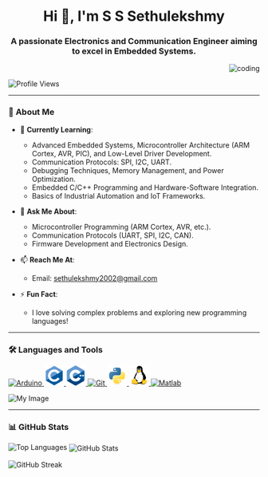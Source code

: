 <h1 align="center">Hi 👋, I'm S S Sethulekshmy</h1>  
<h3 align="center">A passionate Electronics and Communication Engineer aiming to excel in Embedded Systems.</h3>  

<p align="right">
  <img alt="coding" width="400" src="https://cdn.dribbble.com/userupload/8046474/file/original-1de7a34e8dfb6d1b9723e77458786c81.gif" />
</p>

<p align="left">  
  <img src="https://komarev.com/ghpvc/?username=sethulekshmy&label=Profile%20views&color=0e75b6&style=flat" alt="Profile Views" />  
</p>  

---

### 🌟 **About Me**  
- 🌱 **Currently Learning**:  
  - Advanced Embedded Systems, Microcontroller Architecture (ARM Cortex, AVR, PIC), and Low-Level Driver Development.  
  - Communication Protocols: SPI, I2C, UART.  
  - Debugging Techniques, Memory Management, and Power Optimization.  
  - Embedded C/C++ Programming and Hardware-Software Integration.  
  - Basics of Industrial Automation and IoT Frameworks.  

- 💬 **Ask Me About**:  
  - Microcontroller Programming (ARM Cortex, AVR, etc.).  
  - Communication Protocols (UART, SPI, I2C, CAN).  
  - Firmware Development and Electronics Design.  

- 📫 **Reach Me At**:  
  - Email: [sethulekshmy2002@gmail.com](mailto:sethulekshmy2002@gmail.com)  

- ⚡ **Fun Fact**:  
  - I love solving complex problems and exploring new programming languages!  

---

### 🛠️ **Languages and Tools**  
<p align="left">  
  <a href="https://www.arduino.cc/" target="_blank" rel="noreferrer"> <img src="https://cdn.worldvectorlogo.com/logos/arduino-1.svg" alt="Arduino" width="40" height="40"/> </a>  
  <a href="https://www.cprogramming.com/" target="_blank" rel="noreferrer"> <img src="https://raw.githubusercontent.com/devicons/devicon/master/icons/c/c-original.svg" alt="C" width="40" height="40"/> </a>  
  <a href="https://www.w3schools.com/cpp/" target="_blank" rel="noreferrer"> <img src="https://raw.githubusercontent.com/devicons/devicon/master/icons/cplusplus/cplusplus-original.svg" alt="C++" width="40" height="40"/> </a>  
  <a href="https://git-scm.com/" target="_blank" rel="noreferrer"> <img src="https://www.vectorlogo.zone/logos/git-scm/git-scm-icon.svg" alt="Git" width="40" height="40"/> </a>  
  <a href="https://www.python.org" target="_blank" rel="noreferrer"> <img src="https://raw.githubusercontent.com/devicons/devicon/master/icons/python/python-original.svg" alt="Python" width="40" height="40"/> </a>  
  <a href="https://www.linux.org/" target="_blank" rel="noreferrer"> <img src="https://raw.githubusercontent.com/devicons/devicon/master/icons/linux/linux-original.svg" alt="Linux" width="40" height="40"/> </a>  
  <a href="https://www.mathworks.com/" target="_blank" rel="noreferrer"> <img src="https://upload.wikimedia.org/wikipedia/commons/2/21/Matlab_Logo.png" alt="Matlab" width="40" height="40"/> </a>  

  <!-- Add the new image you want to display -->
 <p align="left">
    <img src="https://image.pngaaa.com/992/7669992-middle.png" alt="My Image" width="40" />
  </p>
</p>  

---

### 📊 **GitHub Stats**  
<p><img align="left" src="https://github-readme-stats.vercel.app/api/top-langs?username=sethulekshmy&show_icons=true&locale=en&layout=compact" alt="Top Languages" /></p>  

<p>&nbsp;<img align="center" src="https://github-readme-stats.vercel.app/api?username=sethulekshmy&show_icons=true&locale=en" alt="GitHub Stats" /></p>  

<p><img align="center" src="https://github-readme-streak-stats.herokuapp.com/?user=sethulekshmy&" alt="GitHub Streak" /></p>  
